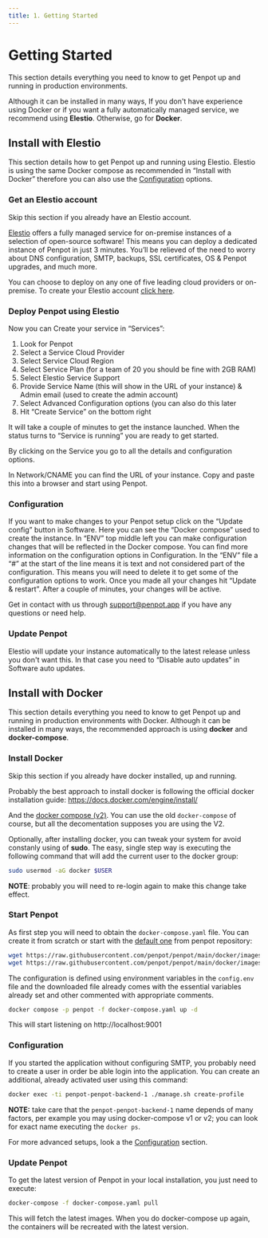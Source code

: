 ```yaml
---
title: 1. Getting Started
---
```


# Getting Started #

This section details everything you need to know to get Penpot up and
running in production environments.

Although it can be installed in many ways,
If you don't have experience using Docker or if you want a fully automatically managed service, we recommend using **Elestio**. Otherwise, go for **Docker**.


## Install with Elestio ##

This section details how to get Penpot up and running using Elestio. Elestio is using the same Docker compose as recommended in “Install with Docker” therefore you can also use the [Configuration][1] options.

[1]: /technical-guide/getting-started/#configuration


### Get an Elestio account ###

<p class="advice">
Skip this section if you already have an Elestio account.
</p>

<a href="https://elest.io/" target="_blank">Elestio</a> offers a fully managed service for on-premise instances of a selection of open-source software! This means you can deploy a dedicated instance of Penpot in just 3 minutes. You’ll be relieved of the need to worry about DNS configuration, SMTP, backups, SSL certificates, OS & Penpot upgrades, and much more.

You can choose to deploy on any one of five leading cloud providers or on-premise. To create your Elestio account <a href="https://dash.elest.io/deploy?soft=Penpot&id=121" target="_blank">click here</a>.

### Deploy Penpot using Elestio ###

Now you can Create your service in “Services”:
1. Look for Penpot
2. Select a Service Cloud Provider
3. Select Service Cloud Region
4. Select Service Plan (for a team of 20 you should be fine with 2GB RAM)
5. Select Elestio Service Support
6. Provide Service Name (this will show in the URL of your instance) & Admin email (used to create the admin account)
7. Select Advanced Configuration options (you can also do this later
8. Hit “Create Service” on the bottom right

It will take a couple of minutes to get the instance launched. When the status turns to “Service is running” you are ready to get started.

By clicking on the Service you go to all the details and configuration options.

In Network/CNAME you can find the URL of your instance. Copy and paste this into a browser and start using Penpot.

### Configuration ###

If you want to make changes to your Penpot setup click on the “Update config” button in Software. Here you can see the “Docker compose” used to create the instance. In “ENV” top middle left you can make configuration changes that will be reflected in the Docker compose. You can find more information on the configuration options in Configuration. In the “ENV” file a “#” at the start of the line means it is text and not considered part of the configuration. This means you will need to delete it to get some of the configuration options to work. Once you made all your changes hit “Update & restart”. After a couple of minutes, your changes will be active.

Get in contact with us through <a href="mailto:support@penpot.app">support@penpot.app</a> if you have any questions or need help.

### Update Penpot ###

Elestio will update your instance automatically to the latest release unless you don't want this. In that case you need to “Disable auto updates” in Software auto updates.






## Install with Docker ##

This section details everything you need to know to get Penpot up and running in production environments with Docker. Although it can be installed in many ways, the recommended approach is using **docker** and **docker-compose**.

### Install Docker ###
<p class="advice">
Skip this section if you already have docker installed, up and running.
</p>

Probably the best approach to install docker is following the official docker
installation guide: https://docs.docker.com/engine/install/

And the [docker compose
(v2)](https://docs.docker.com/compose/cli-command/#installing-compose-v2). You
can use the old `docker-compose` of course, but all the decomentation
supposes you are using the V2.

Optionally, after installing docker, you can tweak your system for
avoid constanly using of **sudo**. The easy, single step way is
executing the following command that will add the current user to the
docker group:

```bash
sudo usermod -aG docker $USER
```

**NOTE**: probably you will need to re-login again to make this change take effect.


### Start Penpot ###

As first step you will need to obtain the `docker-compose.yaml`
file. You can create it from scratch or start with the [default
one][2] from penpot repository:

[2]: https://raw.githubusercontent.com/penpot/penpot/main/docker/images/docker-compose.yaml

```bash
wget https://raw.githubusercontent.com/penpot/penpot/main/docker/images/docker-compose.yaml
wget https://raw.githubusercontent.com/penpot/penpot/main/docker/images/config.env
```

The configuration is defined using environment variables in the
`config.env` file and the downloaded file already comes with the
essential variables already set and other commented with appropriate
comments.

```bash
docker compose -p penpot -f docker-compose.yaml up -d
```

This will start listening on http://localhost:9001


### Configuration ###

If you started the application without configuring SMTP, you probably
need to create a user in order be able login into the application. You
can create an additional, already activated user using this command:

```bash
docker exec -ti penpot-penpot-backend-1 ./manage.sh create-profile
```

**NOTE:** take care that the `penpot-penpot-backend-1` name depends of
many factors, per example you may using docker-compose v1 or v2; you
can look for exact name executing the `docker ps`.

For more advanced setups, look a the [Configuration][3] section.

[3]: /technical-guide/configuration/


### Update Penpot ###

To get the latest version of Penpot in your local installation, you just
need to execute:

```bash
docker-compose -f docker-compose.yaml pull
```

This will fetch the latest images. When you do docker-compose up
again, the containers will be recreated with the latest version.
